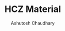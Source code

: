 ---
title: "HCZ Material"
github: https://github.com/codeasashu/hcz-jekyll-blog
demo: https://codeasashu.github.io/hcz-jekyll-blog/
author: Ashutosh Chaudhary
ssg:
  - Jekyll
cms:
  - No Cms
---
